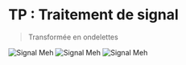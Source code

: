 # TP : Traitement de signal 
 > Transformée en ondelettes 
 
![Signal Meh](https://i.imgur.com/Vq4UiTM.png)
![Signal Meh](https://i.imgur.com/wPLr4WU.png)
![Signal Meh](https://i.imgur.com/JbAp51K.png)


